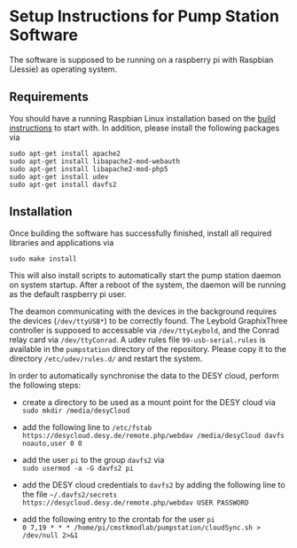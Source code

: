 # Setup Instructions for Pump Station Software

The software is supposed to be running on a raspberry pi with Raspbian (Jessie) as operating system.

## Requirements

You should have a running Raspbian Linux installation based on the
[build instructions](../build/RaspbianLinux.md) to start with.
In addition, please install the following packages via

   `sudo apt-get install apache2`<br/>
   `sudo apt-get install libapache2-mod-webauth`<br/>
   `sudo apt-get install libapache2-mod-php5`<br/>
   `sudo apt-get install udev`</br>
   `sudo apt-get install davfs2`</br>
   
## Installation

Once building the software has successfully finished, install all required libraries and applications via

   `sudo make install`

This will also install scripts to automatically start the pump station daemon on system startup.
After a reboot of the system, the daemon will be running as the default raspberry pi user.

The deamon communicating with the devices in the background requires the devices (`/dev/ttyUSB*`) to
be correctly found. The Leybold GraphixThree controller is supposed to accessable via `/dev/ttyLeybold`,
and the Conrad relay card via `/dev/ttyConrad`. A udev rules file `99-usb-serial.rules` is
available in the `pumpstation` directory of the repository. Please copy it to the directory
`/etc/udev/rules.d/` and restart the system.

In order to automatically synchronise the data to the DESY cloud, perform the following steps:

- create a directory to be used as a mount point for the DESY cloud via</br>
   `sudo mkdir /media/desyCloud`</br>

- add the following line to `/etc/fstab`</br>
   `https://desycloud.desy.de/remote.php/webdav /media/desyCloud davfs noauto,user 0 0`</br>

- add the user `pi` to the group `davfs2` via</br>
   `sudo usermod -a -G davfs2 pi`</br>

- add the DESY cloud credentials to `davfs2` by adding the following line to the file `~/.davfs2/secrets`</br>
   `https://desycloud.desy.de/remote.php/webdav USER PASSWORD`</br>
   
- add the following entry to the crontab for the user `pi`</br>
   `0 7,19 * * * /home/pi/cmstkmodlab/pumpstation/cloudSync.sh > /dev/null 2>&1`
